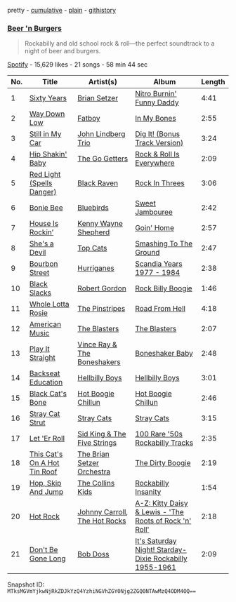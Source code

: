 pretty - [cumulative](/playlists/cumulative/7CHrwiytyubNpnaZqyyUkb.md) - [plain](/playlists/plain/7CHrwiytyubNpnaZqyyUkb) - [githistory](https://github.githistory.xyz/mackorone/spotify-playlist-archive/blob/main/playlists/plain/7CHrwiytyubNpnaZqyyUkb)

### [Beer 'n Burgers](https://open.spotify.com/playlist/7CHrwiytyubNpnaZqyyUkb)

> Rockabilly and old school rock & roll—the perfect soundtrack to a night of beer and burgers.

[Spotify](https://open.spotify.com/user/spotify) - 15,629 likes - 21 songs - 58 min 44 sec

| No. | Title | Artist(s) | Album | Length |
|---|---|---|---|---|
| 1 | [Sixty Years](https://open.spotify.com/track/6wbpjcGyQ4BvXl8QWQOrDF) | [Brian Setzer](https://open.spotify.com/artist/4xiBg5AwhlWtuxAJO9rO6f) | [Nitro Burnin' Funny Daddy](https://open.spotify.com/album/28zl8HNjnRlvKaHkdkQwrI) | 4:41 |
| 2 | [Way Down Low](https://open.spotify.com/track/0tIRt7WkX3GnIbknm9YKWl) | [Fatboy](https://open.spotify.com/artist/5vK6yZH3E1wOYY93NHZwJT) | [In My Bones](https://open.spotify.com/album/3ASTR9Tc2ByKAN8WarUENX) | 2:55 |
| 3 | [Still in My Car](https://open.spotify.com/track/7vzDzX3Yfd7V5dIinwMW2X) | [John Lindberg Trio](https://open.spotify.com/artist/1WycSxPCDVrFmadezeD8sO) | [Dig It! \(Bonus Track Version\)](https://open.spotify.com/album/0lytMqZlHBxQjQ9EdhvXc4) | 3:24 |
| 4 | [Hip Shakin' Baby](https://open.spotify.com/track/2UhkB6rKxTdWJj3wiYkcyx) | [The Go Getters](https://open.spotify.com/artist/5UR2Ohlvs9osiEwbJVQHiq) | [Rock & Roll Is Everywhere](https://open.spotify.com/album/74UQcWKIYIRoZHGjczEXvU) | 2:09 |
| 5 | [Red Light \(Spells Danger\)](https://open.spotify.com/track/6eWqCnnMPEyS7LN2XWgIKL) | [Black Raven](https://open.spotify.com/artist/7LkWVc8qgKldq6Ja5WI784) | [Rock In Threes](https://open.spotify.com/album/3IhhikPIvyBFEsfIaT7DSF) | 3:06 |
| 6 | [Bonie Bee](https://open.spotify.com/track/2qNbGFjRuawZaO6rXa6cYE) | [Bluebirds](https://open.spotify.com/artist/2tSCSRIiOya3O652PDmu3S) | [Sweet Jambouree](https://open.spotify.com/album/23zbR2gjp41Dqba6ElAQlT) | 2:42 |
| 7 | [House Is Rockin’](https://open.spotify.com/track/4FOHwZf1odeL51JR4fSaTH) | [Kenny Wayne Shepherd](https://open.spotify.com/artist/1riHqX633Kup3mJAw8WR8p) | [Goin' Home](https://open.spotify.com/album/3YZjEaF4LH9F0xXpXVO7FY) | 2:57 |
| 8 | [She's a Devil](https://open.spotify.com/track/5kPZD7CNhC50SLdl6wyVSj) | [Top Cats](https://open.spotify.com/artist/6HUvBmbZkhq6uGfpRKZ1Zy) | [Smashing To The Ground](https://open.spotify.com/album/4JwalezGbjC1MMWdjF36Bn) | 2:47 |
| 9 | [Bourbon Street](https://open.spotify.com/track/0tQz2xlj5TBqysAkLSdWJv) | [Hurriganes](https://open.spotify.com/artist/02m8uwllqzlUrarvxcWO9c) | [Scandia Years 1977 \- 1984](https://open.spotify.com/album/50lWHdkYgHn73Ki2w7bU1Z) | 2:38 |
| 10 | [Black Slacks](https://open.spotify.com/track/1TM67kVlbWFcAaU0Ix27qL) | [Robert Gordon](https://open.spotify.com/artist/1coQ4GcxuazfjZ0MP9JnBF) | [Rock Billy Boogie](https://open.spotify.com/album/10xfK1QoJAKJTatrJTp4Wt) | 1:46 |
| 11 | [Whole Lotta Rosie](https://open.spotify.com/track/54AH7Z5E4DI37DLLmxSUOH) | [The Pinstripes](https://open.spotify.com/artist/0MOpNkmRlgsmsKNxhrWT85) | [Road From Hell](https://open.spotify.com/album/1VhiNeJkyVhmyLkJxx2dES) | 4:18 |
| 12 | [American Music](https://open.spotify.com/track/0NsEEXFLXDNjpgBwRZ143g) | [The Blasters](https://open.spotify.com/artist/5dr7fkIRO4K14g7U8SCue5) | [The Blasters](https://open.spotify.com/album/4RifE9ClJmHaP0j0Qtux3B) | 2:07 |
| 13 | [Play It Straight](https://open.spotify.com/track/0aULOqZgbOGh7ZyK3PrAXJ) | [Vince Ray & The Boneshakers](https://open.spotify.com/artist/2XcvFSJ56BhsbYpw0ZW0Fd) | [Boneshaker Baby](https://open.spotify.com/album/36wKFtsKhvsow6slNWeY5P) | 2:48 |
| 14 | [Backseat Education](https://open.spotify.com/track/426grzmxP94D7gBldxqv1A) | [Hellbilly Boys](https://open.spotify.com/artist/5bCy5EywKFmYnkKrYnOnL5) | [Hellbilly Boys](https://open.spotify.com/album/6Q3q5EJ7u0WBBNzcJMAtHI) | 3:01 |
| 15 | [Black Cat's Bone](https://open.spotify.com/track/7s6yBXW6U0NzEMUSvesOzK) | [Hot Boogie Chillun](https://open.spotify.com/artist/3PCgKw3megBFzt2djXrF9D) | [Hot Boogie Chillun](https://open.spotify.com/album/64DDwnxvGQzAwhc0EefCCu) | 2:46 |
| 16 | [Stray Cat Strut](https://open.spotify.com/track/6prmiVokCCQB1VAYhq5TGJ) | [Stray Cats](https://open.spotify.com/artist/2ibPkysx2PXqWLmxFD7jSg) | [Stray Cats](https://open.spotify.com/album/1EKPvDwIw66YEBF2TjOQn8) | 3:15 |
| 17 | [Let 'Er Roll](https://open.spotify.com/track/6mNeAp6dFWhB4ab289tTz3) | [Sid King & The Five Strings](https://open.spotify.com/artist/30iave5q5TpH869k7ySE3e) | [100 Rare '50s Rockabilly Tracks](https://open.spotify.com/album/3wQYxTIXXBeQGUCTCGo2da) | 2:35 |
| 18 | [This Cat's On A Hot Tin Roof](https://open.spotify.com/track/5dZO5CrhvtFFI3SDjvIDlo) | [The Brian Setzer Orchestra](https://open.spotify.com/artist/7HQH1SJokcVMdstilKJ2S8) | [The Dirty Boogie](https://open.spotify.com/album/2UmBrHTv5Dwf0aHhjsDqfw) | 2:19 |
| 19 | [Hop, Skip And Jump](https://open.spotify.com/track/4inNCAtWvLP3kqcJn1xRnT) | [The Collins Kids](https://open.spotify.com/artist/70OOVjoX5a8tiVKwUYgqQ0) | [Rockabilly Insanity](https://open.spotify.com/album/5cZvrLii3UfiNn7UYgVJtL) | 1:54 |
| 20 | [Hot Rock](https://open.spotify.com/track/6Zu3SU3shAV8AtOsWV8A72) | [Johnny Carroll](https://open.spotify.com/artist/3XSGiLi5qS4wvmIDaT70mq), [The Hot Rocks](https://open.spotify.com/artist/7HowJtsADqYJgr1m01ptWU) | [A\-Z: Kitty Daisy & Lewis \- 'The Roots of Rock 'n' Roll'](https://open.spotify.com/album/7EgRAZWMM8jC6vn2O11ftL) | 2:18 |
| 21 | [Don't Be Gone Long](https://open.spotify.com/track/3jfpT6NaxztOflqrYWJtQd) | [Bob Doss](https://open.spotify.com/artist/7ar9UGSOVxU7UM5NPZaHjc) | [It's Saturday Night! Starday\-Dixie Rockabilly 1955\-1961](https://open.spotify.com/album/5CzN9YzALRjoSXqxTk1FT8) | 2:09 |

Snapshot ID: `MTksMGVmYjkwNjRkZDJkYzQ4YzhiNGVhZGY0Njg2ZGQ0NTAwMzQ4ODM4OQ==`